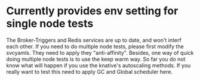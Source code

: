# Currently provides env setting for single node tests
The Broker-Triggers and Redis services are up to date, and won't interf each other.
If you need to do multiple node tests, please first modify the svcyamls. They need to apply they "anti-affinity".
Besides, one way of quick doing multiple node tests is to use the keep warm way. So far you do not know what will happen if you use the knative's autoscaling methods. If you really want to test this need to apply GC and Global scheduler here.

